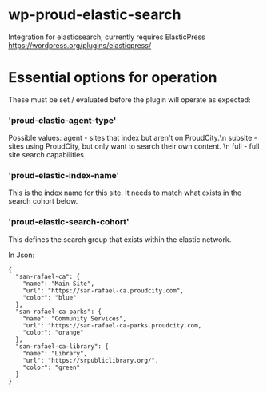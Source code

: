 # wp-proud-elastic-search

Integration for elasticsearch, currently requires ElasticPress https://wordpress.org/plugins/elasticpress/ 

# Essential options for operation

These must be set / evaluated before the plugin will operate as expected:

### 'proud-elastic-agent-type'

Possible values:
agent - sites that index but aren't on ProudCity.\n
subsite - sites using ProudCity, but only want to search their own content. \n
full - full site search capabilities

### 'proud-elastic-index-name'

This is the index name for this site.  It needs to match what exists in the search cohort below.

### 'proud-elastic-search-cohort'

This defines the search group that exists within the elastic network.

In Json:
```
{
  "san-rafael-ca": {
    "name": "Main Site",
    "url": "https://san-rafael-ca.proudcity.com",
    "color": "blue"
  },
  "san-rafael-ca-parks": {
    "name": "Community Services",
    "url": "https://san-rafael-ca-parks.proudcity.com,
    "color": "orange"
  },
  "san-rafael-ca-library": {
    "name": "Library",
    "url": "https://srpubliclibrary.org/",
    "color": "green"
  }
}
```
